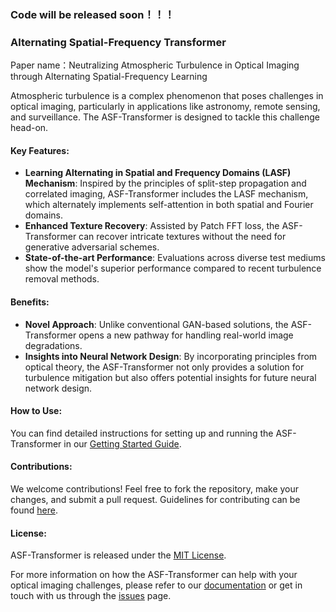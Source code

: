 ### Code will be released soon！！！
### Alternating Spatial-Frequency Transformer
Paper name：Neutralizing Atmospheric Turbulence in Optical Imaging through Alternating Spatial-Frequency Learning

Atmospheric turbulence is a complex phenomenon that poses challenges in optical imaging, particularly in applications like astronomy, remote sensing, and surveillance. The ASF-Transformer is designed to tackle this challenge head-on.

#### Key Features:
- **Learning Alternating in Spatial and Frequency Domains (LASF) Mechanism**: Inspired by the principles of split-step propagation and correlated imaging, ASF-Transformer includes the LASF mechanism, which alternately implements self-attention in both spatial and Fourier domains.
- **Enhanced Texture Recovery**: Assisted by Patch FFT loss, the ASF-Transformer can recover intricate textures without the need for generative adversarial schemes.
- **State-of-the-art Performance**: Evaluations across diverse test mediums show the model's superior performance compared to recent turbulence removal methods.

#### Benefits:
- **Novel Approach**: Unlike conventional GAN-based solutions, the ASF-Transformer opens a new pathway for handling real-world image degradations.
- **Insights into Neural Network Design**: By incorporating principles from optical theory, the ASF-Transformer not only provides a solution for turbulence mitigation but also offers potential insights for future neural network design.

#### How to Use:
You can find detailed instructions for setting up and running the ASF-Transformer in our [Getting Started Guide](link-to-guide). 

#### Contributions:
We welcome contributions! Feel free to fork the repository, make your changes, and submit a pull request. Guidelines for contributing can be found [here](link-to-contributing-guidelines).

#### License:
ASF-Transformer is released under the [MIT License](link-to-license).

For more information on how the ASF-Transformer can help with your optical imaging challenges, please refer to our [documentation](link-to-documentation) or get in touch with us through the [issues](link-to-issues) page.